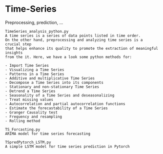 # Time-Series
Preprocessing, prediction, ...
    
    TimeSeries_analysis_python.py 
    A time series is a series of data points listed in time order. 
    On the other hand, preprocessing and analyzing time series is a crucial step 
    that helps enhance its quality to promote the extraction of meaningful insights 
    from the it. Here, we have a look some python methods for:
    
    - Import Time Series
    - Visualizing a Time Series
    - Patterns in a Time Series
    - Additive and multiplicative Time Series
    - Decompose a Time Series into its components
    - Stationary and non-stationary Time Series
    - Detrend a Time Series
    - Seasonality of a Time Series and deseasonalizing
    - Treat missing values 
    - Autocorrelation and partial autocorrelation functions
    - Estimate the forecastability of a Time Series
    - Granger Causality test 
    - Frequency and resampling
    - Rolling method

    TS_Forcasting.py
    ARIMA model for time series forecasting
    
    TSpredPytorch_LSTM.py
    A simple LSTM model for time series prediction in Pytorch
